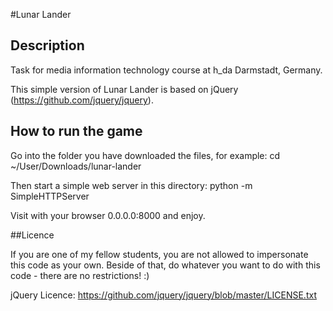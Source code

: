 #Lunar Lander

## Description
Task for media information technology course at h_da Darmstadt, Germany.

This simple version of Lunar Lander is based on jQuery (https://github.com/jquery/jquery).

## How to run the game

Go into the folder you have downloaded the files, for example:
  cd ~/User/Downloads/lunar-lander

Then start a simple web server in this directory:
  python -m SimpleHTTPServer

Visit with your browser 0.0.0.0:8000 and enjoy.

##Licence

If you are one of my fellow students, you are not allowed to impersonate this code as your own.
Beside of that, do whatever you want to do with this code - there are no restrictions! :)


jQuery Licence: https://github.com/jquery/jquery/blob/master/LICENSE.txt
